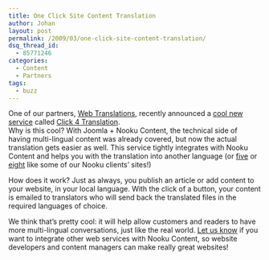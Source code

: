 ```yaml
---
title: One Click Site Content Translation
author: Johan
layout: post
permalink: /2009/03/one-click-site-content-translation/
dsq_thread_id:
  - 85771246
categories:
  - Content
  - Partners
tags:
  - buzz
---
```

One of our partners, [Web Translations][1], recently announced a [cool new service][2] called <a id="oicl" title="Click 4 Translation" href="http://www.click4translation.com/">Click 4 Translation</a>.  
Why is this cool? With Joomla + Nooku Content, the technical side of having multi-lingual content was already covered, but now the actual translation gets easier as well. This service tightly integrates with Nooku Content and helps you with the translation into another language (or [five][3] or [eight][4] like some of our Nooku clients&#8217; sites!)

How does it work? Just as always, you publish an article or add content to your website, in your local language. With the click of a button, your content is emailed to translators who will send back the translated files in the required languages of choice.

We think that&#8217;s pretty cool: it will help allow customers and readers to have more multi-lingual conversations, just like the real world. [Let us know][5] if you want to integrate other web services with Nooku Content, so website developers and content managers can make really great websites!

 [1]: http://blog.web-translations.com/
 [2]: http://blog.web-translations.com/about-translation/multilingual-content-management-can-be-free-and-easy%E2%80%A6/963
 [3]: http://viavac.com/en/home.html
 [4]: http://html.knowyourrights2008.org/
 [5]: ../en/about/contact.html
